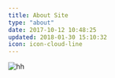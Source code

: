```yaml
---
title: About Site
type: "about"
date: 2017-10-12 10:48:25
updated: 2018-01-30 15:10:32
icon: icon-cloud-line
---
```


![hh](https://pic.rmb.bdstatic.com/bjh/events/c6f54b41ef6198f10d6dc06c1ce45e9a.png)
